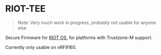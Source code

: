 # RIOT-TEE

> Note: Very much work in progress, probably not usable for anyone else

Secure Firmware for [RIOT OS](https://github.com/RIOT-OS/RIOT), for platforms with Trustzone-M support.

Currently only usable on nRF9160.

